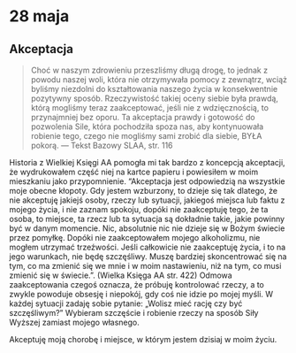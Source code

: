 # 28 maja

## Akceptacja

> Choć w naszym zdrowieniu przeszliśmy długą drogę, to jednak z powodu naszej woli, która nie otrzymywała pomocy z zewnątrz, wciąż byliśmy niezdolni do kształtowania naszego życia w konsekwentnie pozytywny sposób. Rzeczywistość takiej oceny siebie była prawdą, którą mogliśmy teraz zaakceptować, jeśli nie z wdzięcznością, to przynajmniej bez oporu. Ta akceptacja prawdy i gotowość do pozwolenia Sile, która pochodziła spoza nas, aby kontynuowała robienie tego, czego nie mogliśmy sami zrobić dla siebie, BYŁA pokorą. — Tekst Bazowy SLAA, str. 116

Historia z Wielkiej Księgi AA pomogła mi tak bardzo z koncepcją akceptacji, że wydrukowałem część niej na kartce papieru i powiesiłem w moim mieszkaniu jako przypomnienie. “Akceptacja jest odpowiedzią na wszystkie moje obecne kłopoty. Gdy jestem wzburzony, to dzieje się tak dlatego, że nie akceptuję jakiejś osoby, rzeczy lub sytuacji, jakiegoś miejsca lub faktu z mojego życia, i nie zaznam spokoju, dopóki nie zaakceptuję tego, że ta osoba, to miejsce, ta rzecz lub ta sytuacja są dokładnie takie, jakie powinny być w danym momencie. Nic, absolutnie nic nie dzieje się w Bożym świecie przez pomyłkę. Dopóki nie zaakceptowałem mojego alkoholizmu, nie mogłem utrzymać trzeźwości. Jeśli całkowicie nie zaakceptuję życia, i to na jego warunkach, nie będę szczęśliwy. Muszę bardziej skoncentrować się na tym, co ma zmienić się we mnie i w moim nastawieniu, niż na tym, co musi zmienić się w świecie.”. (Wielka Księga AA str. 422)
Odmowa zaakceptowania czegoś oznacza, że próbuję kontrolować rzeczy, a to zwykle powoduje obsesję i niepokój, gdy coś nie idzie po mojej myśli. W każdej sytuacji zadaję sobie pytanie: „Wolisz mieć rację czy być szczęśliwym?” Wybieram szczęście i robienie rzeczy na sposób Siły Wyższej zamiast mojego własnego.

Akceptuję moją chorobę i miejsce, w którym jestem dzisiaj w moim życiu. 
